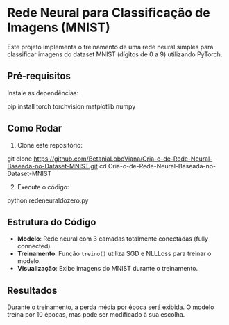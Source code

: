 
# Rede Neural para Classificação de Imagens (MNIST)

Este projeto implementa o treinamento de uma rede neural simples para classificar imagens do dataset MNIST (dígitos de 0 a 9) utilizando PyTorch.

## Pré-requisitos

Instale as dependências:

pip install torch torchvision matplotlib numpy

## Como Rodar

1. Clone este repositório:

git clone https://github.com/BetaniaLoboViana/Cria-o-de-Rede-Neural-Baseada-no-Dataset-MNIST.git cd Cria-o-de-Rede-Neural-Baseada-no-Dataset-MNIST

2. Execute o código:

python redeneuraldozero.py

## Estrutura do Código

- **Modelo**: Rede neural com 3 camadas totalmente conectadas (fully connected).
- **Treinamento**: Função `treino()` utiliza SGD e NLLLoss para treinar o modelo.
- **Visualização**: Exibe imagens do MNIST durante o treinamento.

## Resultados

Durante o treinamento, a perda média por época será exibida. O modelo treina por 10 épocas, mas pode ser modificado à sua escolha.

